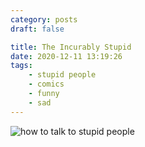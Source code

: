 ```yaml
---
category: posts
draft: false

title: The Incurably Stupid
date: 2020-12-11 13:19:26
tags:
    - stupid people
    - comics
    - funny
    - sad
---
```


![how to talk to stupid people](/misc/t/the-stupid.jpg)
